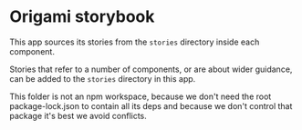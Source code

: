 # Origami storybook

This app sources its stories from the `stories` directory inside each
component.

Stories that refer to a number of components, or are about wider guidance, can
be added to the `stories` directory in this app.

This folder is not an npm workspace, because we don't need the root 
package-lock.json to contain all its deps and because we don't control that
package it's best we avoid conflicts.
